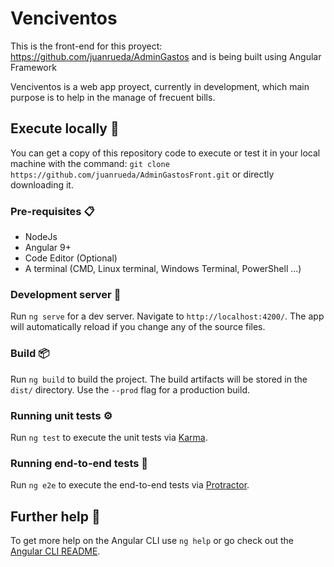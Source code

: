 # Venciventos

This is the front-end for this proyect: https://github.com/juanrueda/AdminGastos and is being built using Angular Framework

Venciventos is a web app proyect, currently in development, which main purpose is to help in the manage of frecuent bills. 

## Execute locally 🚀

You can get a copy of this repository code to execute or test it in your local machine with the command: `git clone https://github.com/juanrueda/AdminGastosFront.git` or directly downloading it.

### Pre-requisites 📋

- NodeJs
- Angular 9+
- Code Editor (Optional)
- A terminal (CMD, Linux terminal, Windows Terminal, PowerShell ...)

### Development server 🔧

Run `ng serve` for a dev server. Navigate to `http://localhost:4200/`. The app will automatically reload if you change any of the source files.

### Build 📦

Run `ng build` to build the project. The build artifacts will be stored in the `dist/` directory. Use the `--prod` flag for a production build.

### Running unit tests ⚙️

Run `ng test` to execute the unit tests via [Karma](https://karma-runner.github.io).

### Running end-to-end tests  🔩

Run `ng e2e` to execute the end-to-end tests via [Protractor](http://www.protractortest.org/).

## Further help 📖

To get more help on the Angular CLI use `ng help` or go check out the [Angular CLI README](https://github.com/angular/angular-cli/blob/master/README.md).



